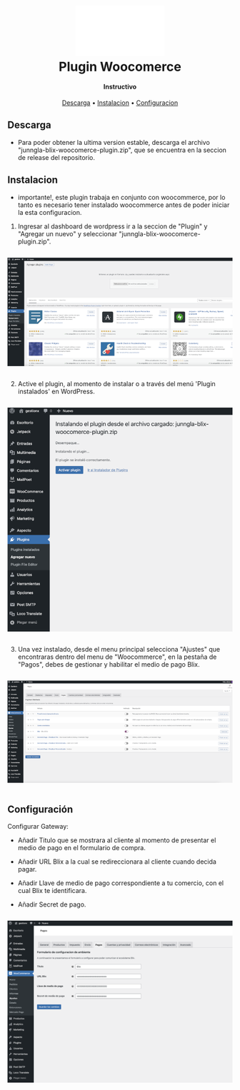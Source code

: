 
<h1 align="center">
  <br>
  <img src="blix_logo.png" alt="Markdownify" width="200">
  <br>
  Plugin Woocomerce
  <br>
</h1>

<h4 align="center">Instructivo</h4>

<p align="center">
  <a href="#Descarga">Descarga</a> •
  <a href="#Descarga">Instalacion</a> •
  <a href="#Configuración">Configuracion</a>
</p>

## Descarga

* Para poder obtener la ultima version estable, descarga el archivo "junngla-blix-woocomerce-plugin.zip", que se encuentra en la seccion de release del repositorio.

## Instalacion

* importante!, este plugin trabaja en conjunto con woocommerce, por lo tanto es necesario tener instalado woocommerce antes de poder iniciar la esta configuracion.

1. Ingresar al dashboard de wordpress ir a la seccion de "Plugin" y "Agregar un nuevo" y seleccionar "junngla-blix-woocomerce-plugin.zip".

<div style="display: flex;align-content: center;justify-content: center">

![screenshot](./screenshot/wordpress-step-1.png)
</div>

2. Active el plugin, al momento de instalar o a través del menú 'Plugin instalados' en WordPress.

<div style="display: flex;align-content: center;justify-content: center">

![screenshot](./screenshot/wordpress-step-2.png)
</div>

3. Una vez instalado, desde el menu principal selecciona "Ajustes" que encontraras dentro del menu de "Woocommerce", en la pestaña de "Pagos", debes de gestionar y habilitar el medio de pago Blix.

<div style="display: flex;align-content: center;justify-content: center">

![screenshot](./screenshot/wordpress-step-3.png)
</div>


## Configuración

Configurar Gateway:

* Añadir Titulo que se mostrara al cliente al momento de presentar el medio de pago en el formulario de compra.

* Añadir URL Blix a la cual se redireccionara al cliente cuando decida pagar.

* Añadir Llave de medio de pago correspondiente a tu comercio, con el cual Blix te identificara.

* Añadir Secret de pago.

<div style="display: flex;align-content: center;justify-content: center">

![screenshot](./screenshot/wordpress-step-4.png)
</div>
